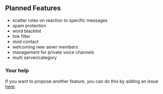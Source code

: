 ## Planned Features

 * scatter roles on reaction to specific messages
 * spam protection
 * word blacklist
 * link filter
 * mod contact
 * welcoming new sever members
 * management for private voice channels
 * multi server/category

### Your help

If you want to propose another feature, you can do this by adding an issue [here](https://github.com/einfachIrgendwer0815/Discord-AutoMod/issues).
